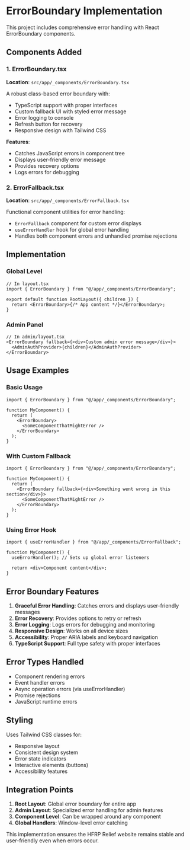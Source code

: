 # ErrorBoundary Implementation

This project includes comprehensive error handling with React ErrorBoundary components.

## Components Added

### 1. ErrorBoundary.tsx

**Location**: `src/app/_components/ErrorBoundary.tsx`

A robust class-based error boundary with:

- TypeScript support with proper interfaces
- Custom fallback UI with styled error message
- Error logging to console
- Refresh button for recovery
- Responsive design with Tailwind CSS

**Features**:

- Catches JavaScript errors in component tree
- Displays user-friendly error message
- Provides recovery options
- Logs errors for debugging

### 2. ErrorFallback.tsx

**Location**: `src/app/_components/ErrorFallback.tsx`

Functional component utilities for error handling:

- `ErrorFallback` component for custom error displays
- `useErrorHandler` hook for global error handling
- Handles both component errors and unhandled promise rejections

## Implementation

### Global Level

```tsx
// In layout.tsx
import { ErrorBoundary } from "@/app/_components/ErrorBoundary";

export default function RootLayout({ children }) {
  return <ErrorBoundary>{/* App content */}</ErrorBoundary>;
}
```

### Admin Panel

```tsx
// In admin/layout.tsx
<ErrorBoundary fallback={<div>Custom admin error message</div>}>
  <AdminAuthProvider>{children}</AdminAuthProvider>
</ErrorBoundary>
```

## Usage Examples

### Basic Usage

```tsx
import { ErrorBoundary } from "@/app/_components/ErrorBoundary";

function MyComponent() {
  return (
    <ErrorBoundary>
      <SomeComponentThatMightError />
    </ErrorBoundary>
  );
}
```

### With Custom Fallback

```tsx
import { ErrorBoundary } from "@/app/_components/ErrorBoundary";

function MyComponent() {
  return (
    <ErrorBoundary fallback={<div>Something went wrong in this section</div>}>
      <SomeComponentThatMightError />
    </ErrorBoundary>
  );
}
```

### Using Error Hook

```tsx
import { useErrorHandler } from "@/app/_components/ErrorFallback";

function MyComponent() {
  useErrorHandler(); // Sets up global error listeners

  return <div>Component content</div>;
}
```

## Error Boundary Features

1. **Graceful Error Handling**: Catches errors and displays user-friendly messages
2. **Error Recovery**: Provides options to retry or refresh
3. **Error Logging**: Logs errors for debugging and monitoring
4. **Responsive Design**: Works on all device sizes
5. **Accessibility**: Proper ARIA labels and keyboard navigation
6. **TypeScript Support**: Full type safety with proper interfaces

## Error Types Handled

- Component rendering errors
- Event handler errors
- Async operation errors (via useErrorHandler)
- Promise rejections
- JavaScript runtime errors

## Styling

Uses Tailwind CSS classes for:

- Responsive layout
- Consistent design system
- Error state indicators
- Interactive elements (buttons)
- Accessibility features

## Integration Points

1. **Root Layout**: Global error boundary for entire app
2. **Admin Layout**: Specialized error handling for admin features
3. **Component Level**: Can be wrapped around any component
4. **Global Handlers**: Window-level error catching

This implementation ensures the HFRP Relief website remains stable and user-friendly even when errors occur.
